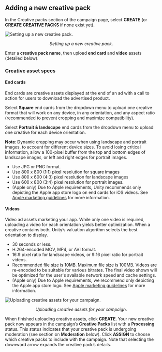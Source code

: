 ## Adding a new creative pack
In the Creative packs section of the campaign page, select **CREATE** (or **CREATE CREATIVE PACKS** if none exist yet).

![Setting up a new creative pack.](https://github.com/Applifier/unity-ads/wiki/advertising/NewCreatives.png)
<p align="center"><i>Setting up a new creative pack.</i></p>

Enter a **creative pack name**, then upload **end card** and **video** assets (detailed below).

### Creative asset specs
#### End cards
End cards are creative assets displayed at the end of an ad with a call to action for users to download the advertised product. 

Select **Square** end cards from the dropdown menu to upload one creative format that will work on any device, in any orientation, and any aspect ratio (recommended to prevent cropping and maximize compatibility).

Select **Portrait & landscape** end cards from the dropdown menu to upload one creative for each device orientation.
 
**Note**: Dynamic cropping may occur when using landscape and portrait images, to account for different device sizes. To avoid losing critical information, allow a 100-pixel buffer from the top and bottom edges of landscape images, or left and right edges for portrait images.
 
- Use JPG or PNG format.
- Use 800 x 800 (1:1) pixel resolution for square images
- Use 800 x 600 (4:3) pixel resolution for landscape images
- Use 600 x 800 (3:4) pixel resolution for portrait images.
- (Apple only) Due to Apple requirements, Unity recommends only depicting the Apple app store logo on end cards for iOS videos. See [Apple marketing guidelines](https://developer.apple.com/app-store/marketing/guidelines/#badges) for more information.

#### Videos
Video ad assets marketing your app. While only one video is required, uploading a video for each orientation yields better optimization. When a creative contains both, Unity’s valuation algorithm selects the best orientation to display.

- 30 seconds or less.
- H.264-encoded MOV, MP4, or AVI format.
- 16:9 pixel ratio for landscape videos, or 9:16 pixel ratio for portrait videos.
- Recommended file size is 10MB. Maximum file size is 100MB. Videos are re-encoded to be suitable for various bitrates. The final video shown will be optimized for the user's available network speed and cache settings.
- (Apple only) Due to Apple requirements, we recommend only depicting the Apple app store logo. See [Apple marketing guidelines](https://developer.apple.com/app-store/marketing/guidelines/#badges) for more information.

![Uploading creative assets for your campaign.](https://github.com/Applifier/unity-ads/wiki/advertising/UploadCreatives.png)
<p align="center"><i>Uploading creative assets for your campaign.</i></p>
 
When finished uploading creative assets, click **CREATE**. Your new creative pack now appears in the campaign’s **Creative Packs** list with a **Processing** status. This status indicates that your creative pack is undergoing moderation (see section on **Moderation** below). Click **ASSIGN** to choose which creative packs to include with the campaign. Note that selecting the downward arrow expands the creative pack’s details.
